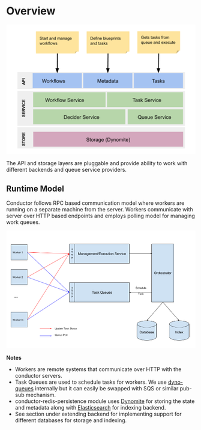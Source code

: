 # Overview

![Architecture diagram](conductor-architecture.png)

The API and storage layers are pluggable and provide ability to work with different backends and queue service providers.

## Runtime Model
Conductor follows RPC based communication model where workers are running on a separate machine from the server. Workers communicate with server over HTTP based endpoints and employs polling model for managing work queues.

![Runtime Model of Conductor](overview.png)

**Notes**

* Workers are remote systems that communicate over HTTP with the conductor servers.
* Task Queues are used to schedule tasks for workers.  We use [dyno-queues][1] internally but it can easily be swapped with SQS or similar pub-sub mechanism.
* conductor-redis-persistence module uses [Dynomite][2] for storing the state and metadata along with [Elasticsearch][3] for indexing backend.
* See section under extending backend for implementing support for different databases for storage and indexing.

[1]: https://github.com/Netflix/dyno-queues
[2]: https://github.com/Netflix/dynomite
[3]: https://www.elastic.co
